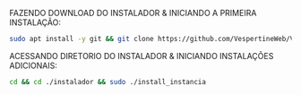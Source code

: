 FAZENDO DOWNLOAD DO INSTALADOR & INICIANDO A PRIMEIRA INSTALAÇÃO:

```bash
sudo apt install -y git && git clone https://github.com/VespertineWeb/Vesspertinewebot-installer && sudo chmod -R 777 ./instalador && cd ./instalador && sudo ./install_primaria
```

ACESSANDO DIRETORIO DO INSTALADOR & INICIANDO INSTALAÇÕES ADICIONAIS:
```bash
cd && cd ./instalador && sudo ./install_instancia
```

